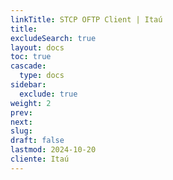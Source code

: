 ```yaml
---
linkTitle: STCP OFTP Client | Itaú 
title: 
excludeSearch: true
layout: docs
toc: true
cascade:
  type: docs
sidebar:
  exclude: true 
weight: 2
prev: 
next: 
slug: 
draft: false
lastmod: 2024-10-20
cliente: Itaú 
---
```


